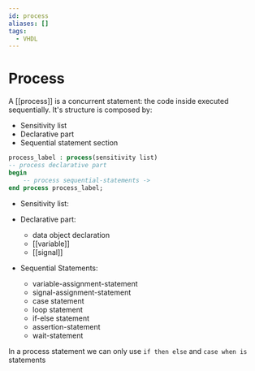```yaml
---
id: process
aliases: []
tags:
  - VHDL
---
```


# Process

A [[process]] is a concurrent statement: the code inside executed sequentially. 
It's structure is composed by: 
 - Sensitivity list 
 - Declarative part 
 - Sequential statement section

```vhdl
process_label : process(sensitivity list)
-- process declarative part
begin
    -- process sequential-statements ->
end process process_label;
```
- Sensitivity list: 

- Declarative part:
    - data object declaration
    - [[variable]]
    - [[signal]]

- Sequential Statements:
    - variable-assignment-statement
    - signal-assignment-statement
    - case statement
    - loop statement
    - if-else statement
    - assertion-statement
    - wait-statement

In a process statement we can only use `if then else` and `case when is` statements 
